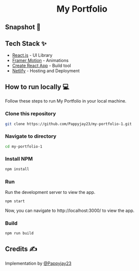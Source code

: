 <div align="center">
	<h1> My Portfolio </h1>
</div>

## Snapshot 📸



## Tech Stack ✨

- [React.js](https://reactjs.org/) - UI Library
- [Framer Motion](https://www.framer.com/motion/) - Animations
- [Create React App](https://create-react-app.dev/) - Build tool
- [Netlify](https://www.netlify.com/) - Hosting and Deployment

## How to run locally 💻

Follow these steps to run My Portfolio in your local machine.

### Clone this repository

```bash
git clone https://github.com/Pappyjay23/my-portfolio-1.git
```

### Navigate to directory

```bash
cd my-portfolio-1
```

### Install NPM

```bash
npm install
```

### Run

Run the development server to view the app.

```bash
npm start
```

Now, you can navigate to http://localhost:3000/ to view the app.

### Build

```bash
npm run build
```

## Credits ✍

Implementation by [@Pappyjay23](https://github.com/Pappyjay23)

